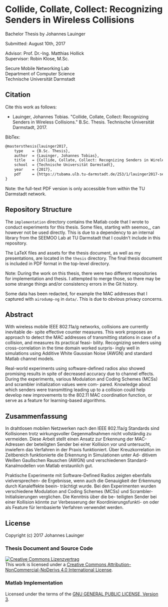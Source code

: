 # Collide, Collate, Collect: Recognizing Senders in Wireless Collisions

Bachelor Thesis by Johannes Lauinger

Submitted: August 10th, 2017

Advisor: Prof. Dr.-Ing. Matthias Hollick  
Supervisor: Robin Klose, M.Sc.

Secure Mobile Networking Lab  
Department of Computer Science  
Technische Universität Darmstadt


## Citation

Cite this work as follows:

 - Lauinger, Johannes Tobias. "Collide, Collate, Collect: Recognizing Senders in Wireless Collisions." B.Sc. Thesis. Technische Universität Darmstadt, 2017.

BibTex:

```latex
@mastersthesis{lauinger2017,
    type    = {B.Sc. Thesis},
    author  = {Lauinger, Johannes Tobias},
    title   = {Collide, Collate, Collect: Recognizing Senders in Wireless Collisions},
    school  = {Technische Universität Darmstadt},
    year    = {2017},
    pdf     = {https://tubama.ulb.tu-darmstadt.de/253/1/lauinger2017-sender-recognition.pdf}
}
```

Note: the full-text PDF version is only accessible from within the TU Darmstadt network.


## Repository Structure

The `implementation` directory contains the Matlab code that I wrote to conduct experiments
for this thesis. Some files, starting with seemoo\_, can however not be used directly. This
is due to a dependency to an internal library from the SEEMOO Lab at TU Darmstadt that I
couldn't include in this repository.

The LaTeX files and assets for the thesis document, as well as my presentations, are located
in the `thesis` directory. The final thesis document is included in PDF format in the top-level
directory.

Note: During the work on this thesis, there were two different repositories for implementation
and thesis. I attempted to merge those, so there may be some strange things and/or consistency
errors in the Git history.

Some data has been redacted, for example the MAC addresses that I captured with `airodump-ng`
in `data/`. This is due to obvious privacy concerns.


## Abstract

With wireless mobile IEEE 802.11a/g networks, collisions are currently inevitable de-
spite effective counter measures. This work proposes an approach to detect the MAC
addresses of transmitting stations in case of a collision, and measures its practical feasi-
bility. Recognizing senders using cross-correlation in the time domain worked surpris-
ingly well in simulations using Additive White Gaussian Noise (AWGN) and standard
Matlab channel models.

Real-world experiments using software-defined radios also showed promising results
in spite of decreased accuracy due to channel effects. During the experiments, various
Modulation and Coding Schemes (MCSs) and scrambler initialization values were com-
pared. Knowledge about which senders were transmitting leading up to a collision could
help develop new improvements to the 802.11 MAC coordination function, or serve as a
feature for learning-based algorithms.


## Zusammenfassung

In drahtlosen mobilen Netzwerken nach den IEEE 802.11a/g Standards sind Kollisionen
trotz wirkungsvoller Gegenmaßnahmen nicht vollständig zu vermeiden. Diese Arbeit
stellt einen Ansatz zur Erkennung der MAC-Adressen der beteiligten Sender bei einer
Kollision vor und untersucht, inwiefern das Verfahren in der Praxis funktioniert. Über
Kreuzkorrelation im Zeitbereich funktionierte die Erkennung in Simulationen unter Ad-
ditivem Weißen Gaußschen Rauschen (AWGN) und verschiedenen Standard-Kanalmodellen
von Matlab erstaunlich gut.

Praktische Experimente mit Software-Defined Radios zeigten ebenfalls vielversprechen-
de Ergebnisse, wenn auch die Genauigkeit der Erkennung durch Kanaleffekte beein-
trächtigt wurde. Bei den Experimenten wurden verschiedene Modulation and Coding
Schemes (MCSs) und Scrambler-Initialisierungen verglichen. Die Kenntnis über die be-
teiligten Sender bei einer Kollision könnte zur Verbesserung der Koordinierungsfunkti-
on oder als Feature für lernbasierte Verfahren verwendet werden.


## License

Copyright (c) 2017 Johannes Lauinger  

### Thesis Document and Source Code

<a rel="license" href="http://creativecommons.org/licenses/by-nc-nd/4.0/"><img alt="Creative Commons Lizenzvertrag" style="border-width:0" src="https://i.creativecommons.org/l/by-nc-nd/4.0/88x31.png" /></a><br />This work is licensed under a <a rel="license" href="http://creativecommons.org/licenses/by-nc-nd/4.0/">Creative Commons Attribution-NonCommercial-NoDerivs  4.0 International License</a>.

### Matlab Implementation

Licensed under the terms of the <a rel="license" href="https://www.gnu.org/licenses/gpl-3.0.en.html">GNU GENERAL PUBLIC LICENSE, Version 3</a>.
